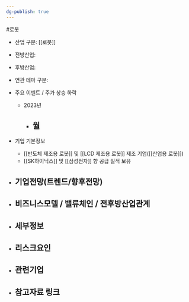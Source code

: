 ```yaml
---
dg-publish: true
---
```

#로봇 

- 산업 구분: [[로봇]]


- 전방산업: 


- 후방산업: 


- 연관 테마 구분: 



- 주요 이벤트  /  주가 상승 하락
	- 2023년
		- 월
			- 




- 기업 기본정보
	-  [[반도체 제조용 로봇]] 및 [[LCD 제조용 로봇]] 제조 기업([[산업용 로봇]])
	-  [[SK하이닉스]] 및 [[삼성전자]] 향 공급 실적 보유


 - 기업전망(트렌드/향후전망)
	- 





- 비즈니스모델 / 밸류체인 / 전후방산업관계
	- 





- 세부정보
	- 





- 리스크요인
	- 





- 관련기업
	- 




- 참고자료 링크
	- 

